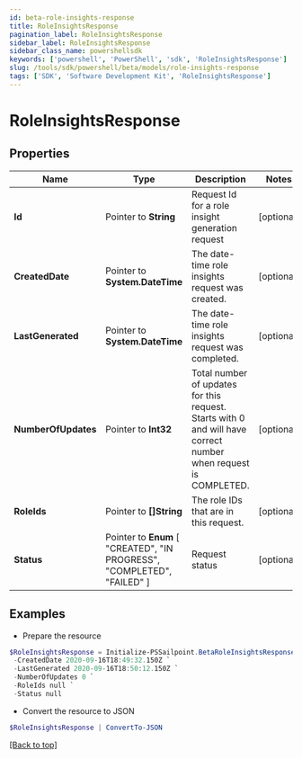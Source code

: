 ```yaml
---
id: beta-role-insights-response
title: RoleInsightsResponse
pagination_label: RoleInsightsResponse
sidebar_label: RoleInsightsResponse
sidebar_class_name: powershellsdk
keywords: ['powershell', 'PowerShell', 'sdk', 'RoleInsightsResponse'] 
slug: /tools/sdk/powershell/beta/models/role-insights-response
tags: ['SDK', 'Software Development Kit', 'RoleInsightsResponse']
---
```



# RoleInsightsResponse

## Properties

Name | Type | Description | Notes
------------ | ------------- | ------------- | -------------
**Id** |  Pointer to **String** | Request Id for a role insight generation request | [optional] 
**CreatedDate** |  Pointer to **System.DateTime** | The date-time role insights request was created. | [optional] 
**LastGenerated** |  Pointer to **System.DateTime** | The date-time role insights request was completed. | [optional] 
**NumberOfUpdates** |  Pointer to **Int32** | Total number of updates for this request. Starts with 0 and will have correct number when request is COMPLETED. | [optional] 
**RoleIds** |  Pointer to **[]String** | The role IDs that are in this request. | [optional] 
**Status** |  Pointer to  **Enum** [  "CREATED",    "IN PROGRESS",    "COMPLETED",    "FAILED" ] | Request status | [optional] 

## Examples

- Prepare the resource
```powershell
$RoleInsightsResponse = Initialize-PSSailpoint.BetaRoleInsightsResponse  -Id 8c190e67-87aa-4ed9-a90b-d9d5344523fb `
 -CreatedDate 2020-09-16T18:49:32.150Z `
 -LastGenerated 2020-09-16T18:50:12.150Z `
 -NumberOfUpdates 0 `
 -RoleIds null `
 -Status null
```

- Convert the resource to JSON
```powershell
$RoleInsightsResponse | ConvertTo-JSON
```


[[Back to top]](#) 

